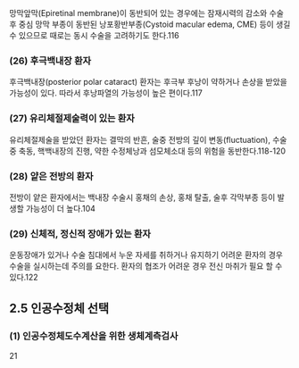 망막앞막(Epiretinal membrane)이 동반되어 있는 경우에는 잠재시력의 감소와 수술후 중심 망막 부종이 동반된 낭포황반부종(Cystoid macular edema, CME) 등이 생길 수 있으므로 때로는 동시 수술을 고려하기도 한다.116

### (26) 후극백내장 환자
후극백내장(posterior polar cataract) 환자는 후극부 후낭이 약하거나 손상을 받았을 가능성이 있다. 따라서 후낭파열의 가능성이 높은 편이다.117

### (27) 유리체절제술력이 있는 환자
유리체절제술을 받았던 환자는 결막의 반흔, 술중 전방의 깊이 변동(fluctuation), 수술중 축동, 핵백내장의 진행, 약한 수정체낭과 섬모체소대 등의 위험을 동반한다.118-120

### (28) 얕은 전방의 환자
전방이 얕은 환자에서는 백내장 수술시 홍채의 손상, 홍채 탈출, 술후 각막부종 등이 발생할 가능성이 더 높다.104

### (29) 신체적, 정신적 장애가 있는 환자
운동장애가 있거나 수술 침대에서 누운 자세를 취하거나 유지하기 어려운 환자의 경우 수술을 실시하는데 주의를 요한다. 환자의 협조가 어려운 경우 전신 마취가 필요 할 수 있다.122

## 2.5 인공수정체 선택

### (1) 인공수정체도수계산을 위한 생체계측검사

<PAGE>21